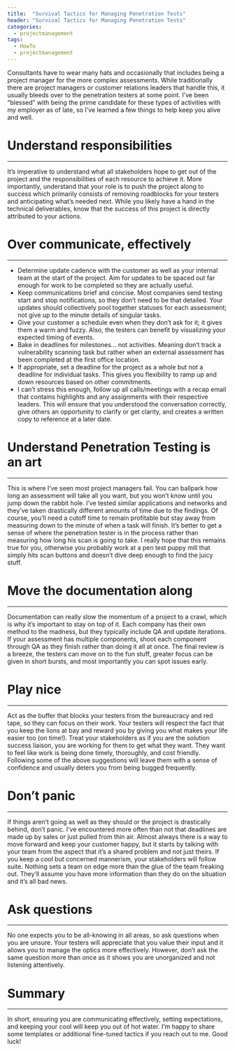 ```yaml
---
title:  "Survival Tactics for Managing Penetration Tests"
header: "Survival Tactics for Managing Penetration Tests"
categories: 
  - projectmanagement
tags:
  - HowTo
  - projectmanagement
---
```


Consultants have to wear many hats and occasionally that includes being a project manager for the more complex assessments. While traditionally there are project managers or customer relations leaders that handle this, it usually bleeds over to the penetration testers at some point. I’ve been “blessed” with being the prime candidate for these types of activities with my employer as of late, so I’ve learned a few things to help keep you alive and well.  

# Understand responsibilities  
***

It’s imperative to understand what all stakeholders hope to get out of the project and the responsibilities of each resource to achieve it. More importantly, understand that your role is to push the project along to success which primarily consists of removing roadblocks for your testers and anticipating what’s needed next. While you likely have a hand in the technical deliverables, know that the success of this project is directly attributed to your actions.  

# Over communicate, effectively  
***

- Determine update cadence with the customer as well as your internal team at the start of the project. Aim for updates to be spaced out far enough for work to be completed so they are actually useful.
- Keep communications brief and concise. Most companies send testing start and stop notifications, so they don’t need to be that detailed. Your updates should collectively pool together statuses for each assessment; not give up to the minute details of singular tasks.
- Give your customer a schedule even when they don’t ask for it; it gives them a warm and fuzzy. Also, the testers can benefit by visualizing your expected timing of events.
- Bake in deadlines for milestones… not activities. Meaning don’t track a vulnerability scanning task but rather when an external assessment has been completed at the first office location.
- If appropriate, set a deadline for the project as a whole but not a deadline for individual tasks. This gives you flexibility to ramp up and down resources based on other commitments.
- I can’t stress this enough, follow up all calls/meetings with a recap email that contains highlights and any assignments with their respective leaders. This will ensure that you understood the conversation correctly, give others an opportunity to clarify or get clarity, and creates a written copy to reference at a later date.

# Understand Penetration Testing is an art  
***

This is where I’ve seen most project managers fail. You can ballpark how long an assessment will take all you want, but you won’t know until you jump down the rabbit hole. I’ve tested similar applications and networks and they’ve taken drastically different amounts of time due to the findings. Of course, you’ll need a cutoff time to remain profitable but stay away from measuring down to the minute of when a task will finish. It’s better to get a sense of where the penetration tester is in the process rather than measuring how long his scan is going to take. I really hope that this remains true for you, otherwise you probably work at a pen test puppy mill that simply hits scan buttons and doesn’t dive deep enough to find the juicy stuff.  

# Move the documentation along  
***

Documentation can really slow the momentum of a project to a crawl, which is why it’s important to stay on top of it. Each company has their own method to the madness, but they typically include QA and update iterations. If your assessment has multiple components, shoot each component through QA as they finish rather than doing it all at once. The final review is a breeze, the testers can move on to the fun stuff, greater focus can be given in short bursts, and most importantly you can spot issues early.  

# Play nice  
***

Act as the buffer that blocks your testers from the bureaucracy and red tape, so they can focus on their work. Your testers will respect the fact that you keep the lions at bay and reward you by giving you what makes your life easier too (on time!). Treat your stakeholders as if you are the solution success liaison, you are working for them to get what they want. They want to feel like work is being done timely, thoroughly, and cost friendly. Following some of the above suggestions will leave them with a sense of confidence and usually deters you from being bugged frequently.  

# Don’t panic  
***

If things aren’t going as well as they should or the project is drastically behind, don’t panic. I’ve encountered more often than not that deadlines are made up by sales or just pulled from thin air. Almost always there is a way to move forward and keep your customer happy, but it starts by talking with your team from the aspect that it’s a shared problem and not just theirs. If you keep a cool but concerned mannerism, your stakeholders will follow suite. Nothing sets a team on edge more than the glue of the team freaking out. They’ll assume you have more information than they do on the situation and it’s all bad news.  

# Ask questions  
***

No one expects you to be all-knowing in all areas, so ask questions when you are unsure. Your testers will appreciate that you value their input and it allows you to manage the optics more effectively. However, don’t ask the same question more than once as it shows you are unorganized and not listening attentively.  

# Summary  
***

In short, ensuring you are communicating effectively, setting expectations, and keeping your cool will keep you out of hot water. I’m happy to share some templates or additional fine-tuned tactics if you reach out to me. Good luck!  
